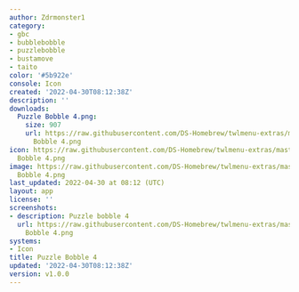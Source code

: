 ```yaml
---
author: Zdrmonster1
category:
- gbc
- bubblebobble
- puzzlebobble
- bustamove
- taito
color: '#5b922e'
console: Icon
created: '2022-04-30T08:12:38Z'
description: ''
downloads:
  Puzzle Bobble 4.png:
    size: 907
    url: https://raw.githubusercontent.com/DS-Homebrew/twlmenu-extras/master/_nds/TWiLightMenu/icons/Puzzle
      Bobble 4.png
icon: https://raw.githubusercontent.com/DS-Homebrew/twlmenu-extras/master/_nds/TWiLightMenu/icons/Puzzle
  Bobble 4.png
image: https://raw.githubusercontent.com/DS-Homebrew/twlmenu-extras/master/_nds/TWiLightMenu/icons/Puzzle
  Bobble 4.png
last_updated: 2022-04-30 at 08:12 (UTC)
layout: app
license: ''
screenshots:
- description: Puzzle bobble 4
  url: https://raw.githubusercontent.com/DS-Homebrew/twlmenu-extras/master/_nds/TWiLightMenu/icons/Puzzle
    Bobble 4.png
systems:
- Icon
title: Puzzle Bobble 4
updated: '2022-04-30T08:12:38Z'
version: v1.0.0
---
```


